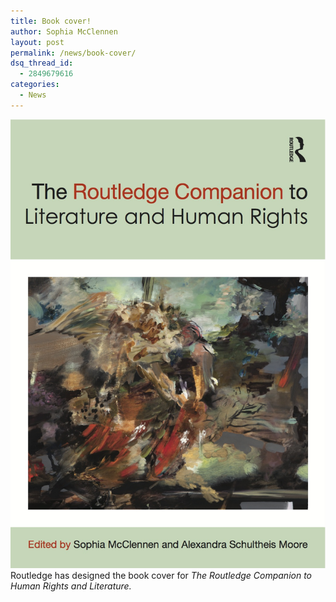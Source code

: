 ```yaml
---
title: Book cover!
author: Sophia McClennen
layout: post
permalink: /news/book-cover/
dsq_thread_id:
  - 2849679616
categories:
  - News
---
```

![](/assets/img/RC-Literature-and-Human-Rights_736411.jpg) Routledge has designed the book cover for *The Routledge Companion to Human Rights and Literature.*



